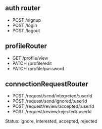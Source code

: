 
## auth router
- POST /signup
- POST /login
- POST /logout

## profileRouter
- GET /profile/view
- PATCH /profile/edit
- PATCH /profile/password

## connectionRequestRouter
- POST /request/send/integreted/:userId
- POST /request/send/ignored/:userId
- POST /request/review/accepted/:userId
- POST /request/review/rejected/:userId

Status: ignore, interested, accepted, rejected